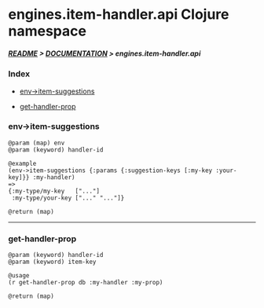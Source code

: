 
# engines.item-handler.api Clojure namespace

##### [README](../../../../README.md) > [DOCUMENTATION](../../../COVER.md) > engines.item-handler.api

### Index

- [env->item-suggestions](#env-item-suggestions)

- [get-handler-prop](#get-handler-prop)

### env->item-suggestions

```
@param (map) env
@param (keyword) handler-id
```

```
@example
(env->item-suggestions {:params {:suggestion-keys [:my-key :your-key]}} :my-handler)
=>
{:my-type/my-key   ["..."]
 :my-type/your-key ["..." "..."]}
```

```
@return (map)
```

---

### get-handler-prop

```
@param (keyword) handler-id
@param (keyword) item-key
```

```
@usage
(r get-handler-prop db :my-handler :my-prop)
```

```
@return (map)
```